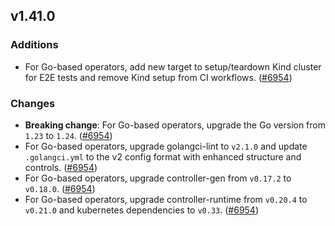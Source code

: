 ## v1.41.0

### Additions

- For Go-based operators, add new target to setup/teardown Kind cluster for E2E tests  and remove Kind setup from CI workflows. ([#6954](https://github.com/operator-framework/operator-sdk/pull/6954))

### Changes

- **Breaking change**: For Go-based operators, upgrade the Go version from `1.23` to `1.24`. ([#6954](https://github.com/operator-framework/operator-sdk/pull/6954))
- For Go-based operators, upgrade golangci-lint to `v2.1.0` and update `.golangci.yml`  to the v2 config format with enhanced structure and controls. ([#6954](https://github.com/operator-framework/operator-sdk/pull/6954))
- For Go-based operators, upgrade controller-gen from `v0.17.2` to `v0.18.0`. ([#6954](https://github.com/operator-framework/operator-sdk/pull/6954))
- For Go-based operators, upgrade controller-runtime from `v0.20.4` to `v0.21.0`  and kubernetes dependencies to `v0.33`. ([#6954](https://github.com/operator-framework/operator-sdk/pull/6954))
